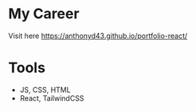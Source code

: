# My Career
Visit here https://anthonyd43.github.io/portfolio-react/

# Tools
- JS, CSS, HTML
- React, TailwindCSS
